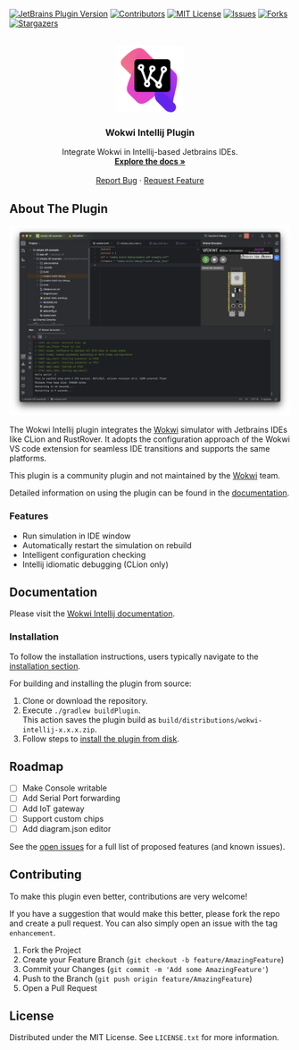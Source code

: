 <a name="readme-top"></a>

<!-- PROJECT SHIELDS -->
[![JetBrains Plugin Version][jetbrains-shield]][jetbrains-url]
[![Contributors][contributors-shield]][contributors-url]
[![MIT License][license-shield]][license-url]
[![Issues][issues-shield]][issues-url]
[![Forks][forks-shield]][forks-url]
[![Stargazers][stars-shield]][stars-url]


<!-- PROJECT LOGO -->
<br />
<div align="center">
  <a href="https://github.com/Jozott00/wokwi-intellij">
    <!-- 
    <picture>
      <source media="(prefers-color-scheme: dark)" srcset="./blob/imgs/pluginIcon_dark.svg" width="80" height="80">
      <img alt="Wokwi Intellij Icon" src="./blob/imgs/logoColorful.svg" width="80" height="80">
    </picture>
    -->
    <img alt="Wokwi Intellij Icon" src="./blob/imgs/logoColorful.svg" width="120" height="120">
  </a>


<h3 align="center">Wokwi Intellij Plugin</h3>

  <p align="center">
    Integrate Wokwi in Intellij-based Jetbrains IDEs.
    <br />
    <a href="https://jozott00.github.io/wokwi-intellij/starter-topic.html"><strong>Explore the docs »</strong></a>
    <br />
    <br />
    <a href="https://github.com/Jozott00/wokwi-intellij/issues/new?assignees=&labels=bug&projects=&template=bug_report.md&title=%5BBUG%5D">Report Bug</a>
    ·
    <a href="https://github.com/Jozott00/wokwi-intellij/issues/new?assignees=&labels=enhancement&projects=&template=feature_request.md&title=%5BFEATURE-REQUEST%5D">Request Feature</a>
  </p>
</div>



<!-- ABOUT THE PROJECT -->

## About The Plugin

![Wokwi Debug Showcase](blob/imgs/sim_running.png)

<!-- Plugin description -->
The Wokwi Intellij plugin integrates the [Wokwi](https://wokwi.com) simulator with Jetbrains IDEs like CLion and
RustRover.
It adopts the configuration approach of the Wokwi VS code extension for seamless IDE transitions and supports the same
platforms.

This plugin is a community plugin and not maintained by the [Wokwi](https://wokwi.com) team.

Detailed information on using the plugin can be found in
the [documentation](https://jozott00.github.io/wokwi-intellij/starter-topic.html).
<!-- Plugin description end -->

### Features

- Run simulation in IDE window
- Automatically restart the simulation on rebuild
- Intelligent configuration checking
- Intellij idiomatic debugging (CLion only)

<!-- GETTING STARTED -->

## Documentation

Please visit the [Wokwi Intellij documentation](https://jozott00.github.io/wokwi-intellij/starter-topic.html).

### Installation

To follow the installation instructions, users typically navigate to
the [installation section](https://jozott00.github.io/wokwi-intellij/starter-topic.html#installation).

For building and installing the plugin from source:

1. Clone or download the repository.
2. Execute `./gradlew buildPlugin`. <br/> This action saves the plugin build
   as `build/distributions/wokwi-intellij-x.x.x.zip`.
3. Follow steps
   to [install the plugin from disk](https://www.jetbrains.com/help/idea/managing-plugins.html#install_plugin_from_disk).

<!-- ROADMAP -->

## Roadmap

- [ ] Make Console writable
- [ ] Add Serial Port forwarding
- [ ] Add IoT gateway
- [ ] Support custom chips
- [ ] Add diagram.json editor

See the [open issues](https://github.com/Jozott00/wokwi-intellij/issues) for a full list of proposed features (and known
issues).


<!-- CONTRIBUTING -->

## Contributing

To make this plugin even better, contributions are very welcome!

If you have a suggestion that would make this better, please fork the repo and create a pull request. You can also
simply open an issue with the tag `enhancement`.

1. Fork the Project
2. Create your Feature Branch (`git checkout -b feature/AmazingFeature`)
3. Commit your Changes (`git commit -m 'Add some AmazingFeature'`)
4. Push to the Branch (`git push origin feature/AmazingFeature`)
5. Open a Pull Request

<!-- LICENSE -->

## License

Distributed under the MIT License. See `LICENSE.txt` for more information.




<!-- MARKDOWN LINKS & IMAGES -->
<!-- https://www.markdownguide.org/basic-syntax/#reference-style-links -->

[jetbrains-shield]: https://img.shields.io/jetbrains/plugin/v/com.github.jozott00.wokwiintellij
[jetbrains-url]: https://plugins.jetbrains.com/plugin/23826-wokwi-simulator

[contributors-shield]: https://img.shields.io/github/contributors/jozott00/wokwi-intellij.svg

[contributors-url]: https://github.com/Jozott00/wokwi-intellij/graphs/contributors

[forks-shield]: https://img.shields.io/github/forks/jozott00/wokwi-intellij.svg

[forks-url]: https://github.com/Jozott00/wokwi-intellij/network/members

[stars-shield]: https://img.shields.io/github/stars/jozott00/wokwi-intellij.svg

[stars-url]: https://github.com/Jozott00/wokwi-intellij/stargazers

[issues-shield]: https://img.shields.io/github/issues/jozott00/wokwi-intellij.svg

[issues-url]: https://github.com/Jozott00/wokwi-intellij/issues

[license-shield]: https://img.shields.io/github/license/Jozott00/wokwi-intellij.svg

[license-url]: https://github.com/Jozott00/wokwi-intellij/blob/master/LICENSE.txt

